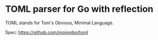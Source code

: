 # TOML parser for Go with reflection

TOML stands for Tom's Obvious, Minimal Language.

Spec: https://github.com/mojombo/toml

